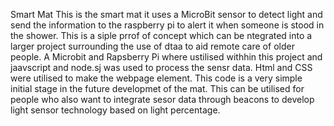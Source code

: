 Smart Mat 
This is the smart mat it uses a MicroBit sensor to detect light and send the information to the raspberry pi to alert it when someone is stood in the shower. This is a siple prrof of concept which can be ntegrated into a larger project surrounding the use of dtaa to aid remote care of older people. 
A Microbit and Rapsberry Pi where ustilised withhin this project and jaavscript and node.sj was used to process the sensr data. Html and CSS were utilised to make the webpage element. 
This code is a very simple initial stage in the future developmet of the mat. This can be utilised for people who also want to integrate sesor data through beacons to develop light sensor technology based on light percentage.
